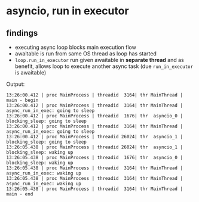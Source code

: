 # asyncio, run in executor

## findings
- executing async loop blocks main execution flow
- awaitable is run from same OS thread as loop has started
- `loop.run_in_executor` run given awaitable in **separate thread** and as benefit,
  allows loop to execute another async task (due `run_in_executor` is awaitable)

Output:
```
13:26:00.412 | proc MainProcess | threadid  3164| thr MainThread | main - begin
13:26:00.412 | proc MainProcess | threadid  3164| thr MainThread | async_run_in_exec: going to sleep
13:26:00.412 | proc MainProcess | threadid  1676| thr  asyncio_0 | blocking_sleep: going to sleep
13:26:00.412 | proc MainProcess | threadid  3164| thr MainThread | async_run_in_exec: going to sleep
13:26:00.412 | proc MainProcess | threadid 26024| thr  asyncio_1 | blocking_sleep: going to sleep
13:26:05.438 | proc MainProcess | threadid 26024| thr  asyncio_1 | blocking_sleep: waking up
13:26:05.438 | proc MainProcess | threadid  1676| thr  asyncio_0 | blocking_sleep: waking up
13:26:05.438 | proc MainProcess | threadid  3164| thr MainThread | async_run_in_exec: waking up
13:26:05.438 | proc MainProcess | threadid  3164| thr MainThread | async_run_in_exec: waking up
13:26:05.438 | proc MainProcess | threadid  3164| thr MainThread | main - end
```
